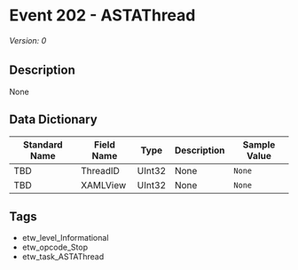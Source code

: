 # Event 202 - ASTAThread
###### Version: 0

## Description
None

## Data Dictionary
|Standard Name|Field Name|Type|Description|Sample Value|
|---|---|---|---|---|
|TBD|ThreadID|UInt32|None|`None`|
|TBD|XAMLView|UInt32|None|`None`|

## Tags
* etw_level_Informational
* etw_opcode_Stop
* etw_task_ASTAThread